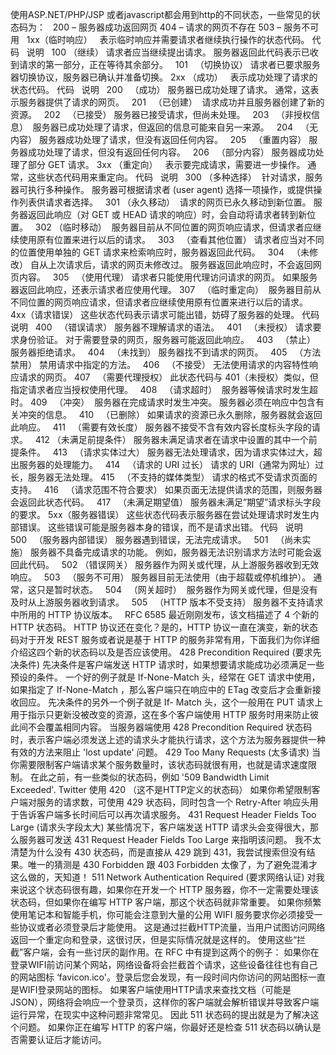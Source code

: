 使用ASP.NET/PHP/JSP 或者javascript都会用到http的不同状态，一些常见的状态码为：   200 – 服务器成功返回网页 404 –
请求的网页不存在 503 – 服务不可用   1xx（临时响应）   表示临时响应并需要请求者继续执行操作的状态代码。 代码   说明   100
（继续） 请求者应当继续提出请求。 服务器返回此代码表示已收到请求的第一部分，正在等待其余部分。   101   （切换协议）
请求者已要求服务器切换协议，服务器已确认并准备切换。 2xx （成功）   表示成功处理了请求的状态代码。 代码   说明   200   （成功）
服务器已成功处理了请求。 通常，这表示服务器提供了请求的网页。   201   （已创建）  请求成功并且服务器创建了新的资源。   202   （已接受）
服务器已接受请求，但尚未处理。   203   （非授权信息）  服务器已成功处理了请求，但返回的信息可能来自另一来源。   204   （无内容）
服务器成功处理了请求，但没有返回任何内容。   205   （重置内容） 服务器成功处理了请求，但没有返回任何内容。   206   （部分内容）
服务器成功处理了部分 GET 请求。 3xx （重定向）   表示要完成请求，需要进一步操作。 通常，这些状态代码用来重定向。 代码   说明   300
（多种选择）  针对请求，服务器可执行多种操作。 服务器可根据请求者 (user agent) 选择一项操作，或提供操作列表供请求者选择。   301
（永久移动）  请求的网页已永久移动到新位置。 服务器返回此响应（对 GET 或 HEAD 请求的响应）时，会自动将请求者转到新位置。   302
（临时移动）  服务器目前从不同位置的网页响应请求，但请求者应继续使用原有位置来进行以后的请求。   303   （查看其他位置）
请求者应当对不同的位置使用单独的 GET 请求来检索响应时，服务器返回此代码。   304   （未修改） 自从上次请求后，请求的网页未修改过。
服务器返回此响应时，不会返回网页内容。   305   （使用代理） 请求者只能使用代理访问请求的网页。 如果服务器返回此响应，还表示请求者应使用代理。
307   （临时重定向）  服务器目前从不同位置的网页响应请求，但请求者应继续使用原有位置来进行以后的请求。 4xx（请求错误）
这些状态代码表示请求可能出错，妨碍了服务器的处理。 代码   说明   400   （错误请求） 服务器不理解请求的语法。   401   （未授权）
请求要求身份验证。 对于需要登录的网页，服务器可能返回此响应。   403   （禁止） 服务器拒绝请求。   404   （未找到）
服务器找不到请求的网页。   405   （方法禁用） 禁用请求中指定的方法。   406   （不接受） 无法使用请求的内容特性响应请求的网页。
407   （需要代理授权） 此状态代码与 401（未授权）类似，但指定请求者应当授权使用代理。   408   （请求超时）  服务器等候请求时发生超时。
409   （冲突）  服务器在完成请求时发生冲突。 服务器必须在响应中包含有关冲突的信息。   410   （已删除）
如果请求的资源已永久删除，服务器就会返回此响应。   411   （需要有效长度） 服务器不接受不含有效内容长度标头字段的请求。   412
（未满足前提条件） 服务器未满足请求者在请求中设置的其中一个前提条件。   413   （请求实体过大）
服务器无法处理请求，因为请求实体过大，超出服务器的处理能力。   414   （请求的 URI 过长） 请求的 URI（通常为网址）过长，服务器无法处理。
415   （不支持的媒体类型） 请求的格式不受请求页面的支持。   416   （请求范围不符合要求）
如果页面无法提供请求的范围，则服务器会返回此状态代码。   417   （未满足期望值） 服务器未满足”期望”请求标头字段的要求。 5xx（服务器错误）
这些状态代码表示服务器在尝试处理请求时发生内部错误。 这些错误可能是服务器本身的错误，而不是请求出错。 代码   说明   500   （服务器内部错误）
服务器遇到错误，无法完成请求。   501   （尚未实施） 服务器不具备完成请求的功能。 例如，服务器无法识别请求方法时可能会返回此代码。   502
（错误网关） 服务器作为网关或代理，从上游服务器收到无效响应。   503   （服务不可用） 服务器目前无法使用（由于超载或停机维护）。
通常，这只是暂时状态。   504   （网关超时）  服务器作为网关或代理，但是没有及时从上游服务器收到请求。   505   （HTTP 版本不受支持）
服务器不支持请求中所用的 HTTP 协议版本。   RFC 6585 最近刚刚发布，该文档描述了 4 个新的 HTTP 状态码。 HTTP
协议还在变化？是的，HTTP 协议一直在演变，新的状态码对于开发 REST 服务或者说是基于 HTTP
的服务非常有用，下面我们为你详细介绍这四个新的状态码以及是否应该使用。 428 Precondition Required (要求先决条件)
先决条件是客户端发送 HTTP 请求时，如果想要请求能成功必须满足一些预设的条件。 一个好的例子就是 If-None-Match 头，经常在 GET
请求中使用，如果指定了 If-None-Match ，那么客户端只在响应中的 ETag 改变后才会重新接收回应。 先决条件的另外一个例子就是 If-
Match 头，这个一般用在 PUT 请求上用于指示只更新没被改变的资源，这在多个客户端使用 HTTP 服务时用来防止彼此间不会覆盖相同内容。
当服务器端使用 428 Precondition Required
状态码时，表示客户端必须发送上述的请求头才能执行请求，这个方法为服务器提供一种有效的方法来阻止 'lost update' 问题。 429 Too Many
Requests (太多请求) 当你需要限制客户端请求某个服务数量时，该状态码就很有用，也就是请求速度限制。 在此之前，有一些类似的状态码，例如 '509
Bandwidth Limit Exceeded'. Twitter 使用 420 （这不是HTTP定义的状态码）
如果你希望限制客户端对服务的请求数，可使用 429 状态码，同时包含一个 Retry-After 响应头用于告诉客户端多长时间后可以再次请求服务。 431
Request Header Fields Too Large (请求头字段太大) 某些情况下，客户端发送 HTTP 请求头会变得很大，那么服务器可发送
431 Request Header Fields Too Large 来指明该问题。 我不太清楚为什么没有 430 状态码，而是直接从 429 跳到
431，我尝试搜索但没有结果。唯一的猜测是 430 Forbidden 跟 403 Forbidden 太像了，为了避免混淆才这么做的，天知道！ 511
Network Authentication Required (要求网络认证) 对我来说这个状态码很有趣，如果你在开发一个 HTTP
服务器，你不一定需要处理该状态码，但如果你在编写 HTTP 客户端，那这个状态码就非常重要。 如果你频繁使用笔记本和智能手机，你可能会注意到大量的公用
WIFI 服务要求你必须接受一些协议或者必须登录后才能使用。
这是通过拦截HTTP流量，当用户试图访问网络返回一个重定向和登录，这很讨厌，但是实际情况就是这样的。 使用这些“拦截”客户端，会有一些讨厌的副作用。在
RFC 中有提到这两个的例子： 如果你在登录WIFI前访问某个网站，网络设备将会拦截首个请求，这些设备往往也有自己的网站图标
‘favicon.ico'。登录后您会发现，有一段时间内你访问的网站图标一直是WIFI登录网站的图标。
如果客户端使用HTTP请求来查找文档（可能是JSON），网络将会响应一个登录页，这样你的客户端就会解析错误并导致客户端运行异常，在现实中这种问题非常常见。
因此 511 状态码的提出就是为了解决这个问题。 如果你正在编写 HTTP 的客户端，你最好还是检查 511 状态码以确认是否需要认证后才能访问。

